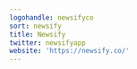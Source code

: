 ```yaml
---
logohandle: newsifyco
sort: newsify
title: Newsify
twitter: newsifyapp
website: 'https://newsify.co/'
---
```

